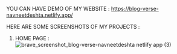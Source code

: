  YOU CAN HAVE DEMO OF MY WEBSITE : https://blog-verse-navneetdeshta.netlify.app/

HERE ARE SOME SCREENSHOTS OF MY PROJECTS :

1) HOME PAGE :
   ![brave_screenshot_blog-verse-navneetdeshta netlify app (3)](https://github.com/NavneetDeshtaa/BLOG-WEBSITE/assets/124466060/273491c2-403e-4152-a9b8-82d1d5470f2b)


